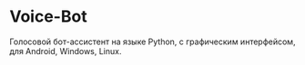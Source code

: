 # Voice-Bot
Голосовой бот-ассистент на языке Python, с графическим интерфейсом, для Android, Windows, Linux.
